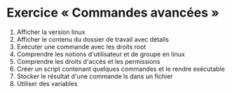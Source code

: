 # Exercice « Commandes avancées »

1. Afficher la version linux
2. Afficher le contenu du dossier de travail avec détails
3. Exécuter une commande avec les droits root
4. Comprendre les notions d'utilisateur et de groupe en linux
5. Comprendre les droits d'accès et les permissions
6. Créer un script contenant quelques commandes et le rendre exécutable
7. Stocker le résultat d'une commande ls dans un fichier
8. Utiliser des variables
